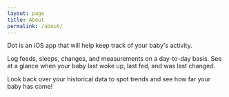 ```yaml
---
layout: page
title: About
permalink: /about/
---
```


Dot is an iOS app that will help keep track of your baby's activity.

Log feeds, sleeps, changes, and measurements on a day-to-day basis. See at a glance when your baby last woke up, last fed, and was last changed.

Look back over your historical data to spot trends and see how far your baby has come!
